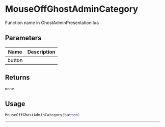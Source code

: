 # MouseOffGhostAdminCategory

Function name in GhostAdminPresentation.lua

## Parameters

| Name   | Description |
| ------ | ----------- |
| button |             |

## Returns

`none`

## Usage

```lua
MouseOffGhostAdminCategory(button)
```

---
